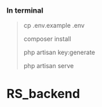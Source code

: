 ### In terminal

> cp .env.example .env
> 
> composer install
> 
> php artisan key:generate
> 
> php artisan serve
# RS_backend
